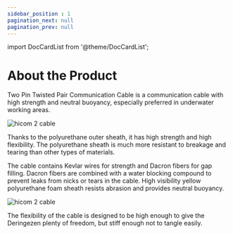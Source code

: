 ```yaml
---
sidebar_position : 1
pagination_next: null
pagination_prev: null
---
```


import DocCardList from '@theme/DocCardList';

# About the Product


Two Pin Twisted Pair Communication Cable is a communication cable with high strength and neutral buoyancy, especially preferred in underwater working areas.

![hicom 2 cable](./image/cable-08.jpg)

Thanks to the polyurethane outer sheath, it has high strength and high flexibility. The polyurethane sheath is much more resistant to breakage and tearing than other types of materials.

The cable contains Kevlar wires for strength and Dacron fibers for gap filling. Dacron fibers are combined with a water blocking compound to prevent leaks from nicks or tears in the cable. High visibility yellow polyurethane foam sheath resists abrasion and provides neutral buoyancy.

![hicom 2 cable](./image/cable-10.jpg)

The flexibility of the cable is designed to be high enough to give the Deringezen plenty of freedom, but stiff enough not to tangle easily.


<DocCardList />